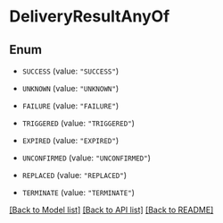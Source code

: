 # DeliveryResultAnyOf

## Enum


* `SUCCESS` (value: `"SUCCESS"`)

* `UNKNOWN` (value: `"UNKNOWN"`)

* `FAILURE` (value: `"FAILURE"`)

* `TRIGGERED` (value: `"TRIGGERED"`)

* `EXPIRED` (value: `"EXPIRED"`)

* `UNCONFIRMED` (value: `"UNCONFIRMED"`)

* `REPLACED` (value: `"REPLACED"`)

* `TERMINATE` (value: `"TERMINATE"`)


[[Back to Model list]](../README.md#documentation-for-models) [[Back to API list]](../README.md#documentation-for-api-endpoints) [[Back to README]](../README.md)


